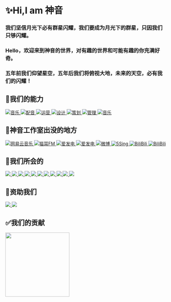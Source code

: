 # ✨Hi,I am 神音

### 我们坚信月光下必有群星闪耀，我们要成为月光下的群星，只因我们只够闪耀。

### Hello，欢迎来到神音的世界，对有趣的世界和可能有趣的你充满好奇。

### 五年前我们仰望星空，五年后我们将俯视大地，未来的天空，必有我们的闪耀！

## 🔧我们的能力
 <a href=https://shenyin.net.cn/>
   <img alt="音乐" src="https://img.shields.io/badge/音乐-FF0000" target="_blank" />
 <a href=https://shenyin.net.cn/>
   <img alt="配音" src="https://img.shields.io/badge/配音-FF7F00" target="_blank" />
 <a href=https://shenyin.net.cn/>
   <img alt="运营" src="https://img.shields.io/badge/运营-FFFF00" target="_blank" />
 <a href=https://shenyin.net.cn/>
   <img alt="设计" src="https://img.shields.io/badge/设计-00FF00" target="_blank" />
 <a href=https://shenyin.net.cn/>
   <img alt="策划" src="https://img.shields.io/badge/策划-00FFFF" target="_blank" />
 <a href=https://shenyin.net.cn/>
   <img alt="管理" src="https://img.shields.io/badge/管理-0000FF" target="_blank" />
 <a href=https://shenyin.net.cn/>
   <img alt="音乐" src="https://img.shields.io/badge/文学-8B00FF" target="_blank" />
 </a>
 </p>
 
## 🎉神音工作室出没的地方
 <a href="https://music.163.com/#/artist?id=34784215">
    <img alt="网易云音乐" src="https://img.shields.io/badge/%E7%BD%91%E6%98%93%E4%BA%91%E9%9F%B3%E4%B9%90-%E9%A1%BE%E6%9A%AE%E6%98%AD-C20C0C" target="_blank" />
  </a>
   <a href="https://www.missevan.com/3447373">
    <img alt="猫耳FM" src="https://img.shields.io/badge/%E7%8C%AB%E8%80%B3FM-%E7%A5%9E%E9%9F%B3%E5%B7%A5%E4%BD%9C%E5%AE%A4-000000" target="_blank" />
  </a>
   <a href="https://afdian.net/@ShenYin_LN">
    <img alt="爱发电" src="https://img.shields.io/badge/%E7%88%B1%E5%8F%91%E7%94%B5-%e7%a5%9e%e9%9f%b3%e7%a7%91%e6%8a%80-8E68E2" target="_blank" />
  </a>
   <a href="https://afdian.net/a/SY_yyrl">
    <img alt="爱发电" src="https://img.shields.io/badge/%E7%88%B1%E5%8F%91%E7%94%B5-%E4%BD%99%E9%9F%B3%E7%BB%95%E6%A2%81-8E68E2" target="_blank" />
  </a>
   <a href="https://weibo.com/6493576061">
    <img alt="微博" src="https://img.shields.io/badge/%E5%BE%AE%E5%8D%9A-%E7%A5%9E%E9%9F%B3%E7%BD%91%E7%BB%9C%E5%B7%A5%E4%BD%9C%E5%AE%A4-FF8200" target="_blank" />
  </a>
   <a href="http://5sing.kugou.com/62050288">
    <img alt="5Sing" src="https://img.shields.io/badge/5Sing-%E9%A1%BE%E6%9A%AE%E6%98%AD-01C99B" target="_blank" />
  </a>
   <a href="https://space.bilibili.com/386094827">
    <img alt="BiliBili" src="https://img.shields.io/badge/BiliBili-%e7%a5%9e%e9%9f%b3%e7%a7%91%e6%8a%80-F25D8E" target="_blank" />
  </a>
     <a href="https://space.bilibili.com/349327090673554">
    <img alt="BiliBili" src="https://img.shields.io/badge/BiliBili-神音科技-F25D8E" target="_blank" />
  </a>
</p>

## 📝我们所会的
 <a href=https://shenyin.net.cn/>
<img src="https://img.shields.io/badge/Adobe%20after%20affects-CF96FD?style=for-the-badge&logo=Adobe%20after%20effects&logoColor=393665" /> 
  </a>
   <a href=https://shenyin.net.cn/>
<img src="https://img.shields.io/badge/Adobe%20Creative%20Cloud-DA1F26?style=for-the-badge&logo=Adobe%20Creative%20Cloud&logoColor=white" /> 
  </a>
   <a href=https://shenyin.net.cn/>
<img src="https://img.shields.io/badge/Adobe%20Illustrator-FF9A00?style=for-the-badge&logo=adobe%20illustrator&logoColor=white" />
  </a>
   <a href=https://shenyin.net.cn/>
<img src="https://img.shields.io/badge/Adobe%20Lightroom-31A8FF?style=for-the-badge&logo=Adobe%20Lightroom&logoColor=white" />    
  </a>
   <a href=https://shenyin.net.cn/>
<img src="https://img.shields.io/badge/Adobe%20Photoshop-31A8FF?style=for-the-badge&logo=Adobe%20Photoshop&logoColor=black"/>
  </a>
   <a href=https://shenyin.net.cn/>
   <img src="https://img.shields.io/badge/Canva-%2300C4CC.svg?&style=for-the-badge&logo=Canva&logoColor=white" />    
  </a>
   <a href=https://shenyin.net.cn/>
  <img src="https://img.shields.io/badge/Figma-F24E1E?style=for-the-badge&logo=figma&logoColor=white" />  
</a>
   <a href=https://shenyin.net.cn/>
<img src="https://img.shields.io/badge/HTML5-E34F26?style=for-the-badge&logo=html5&logoColor=white" /> 
  </a>
<a href=https://shenyin.net.cn/>
<img src="https://img.shields.io/badge/JavaScript-323330?style=for-the-badge&logo=javascript&logoColor=F7DF1E" />
</a>
<a href=https://shenyin.net.cn/>
<img src="https://img.shields.io/badge/PHP-777BB4?style=for-the-badge&logo=php&logoColor=white" />
</a>
<a href=https://shenyin.net.cn/>
<img src="https://img.shields.io/badge/Python-FFD43B?style=for-the-badge&logo=python&logoColor=blue" />
</a>
</p>

 ## 🔖资助我们
 
   <a href=https://shenyin.net.cn/>
   <img src="https://img.shields.io/badge/alipay-00A1E9?style=for-the-badge&logo=alipay&logoColor=white" /> 
 </a>
   <a href=https://shenyin.net.cn/>
   <img src="https://img.shields.io/badge/PayPal-00457C?style=for-the-badge&logo=paypal&logoColor=white" /> 
</a>
</p>

 ## ✅我们的贡献
<img width='200' src="https://github-readme-stats.vercel.app/api/top-langs/?username=god-sound" />
